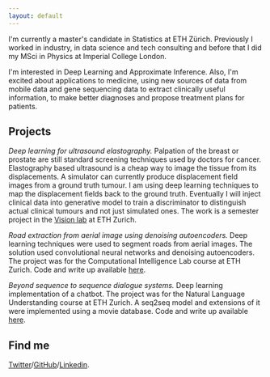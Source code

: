 ```yaml
---
layout: default
---
```


I'm currently a master's candidate in Statistics at ETH Zürich. Previously I worked in industry, in data science and tech consulting and before that I did my MSci in Physics at Imperial College London.

I'm interested in Deep Learning and Approximate Inference. Also, I'm excited about applications to medicine, using new sources of data from mobile data and gene sequencing data to extract clinically useful information, to make better diagnoses and propose treatment plans for patients.

## Projects

*Deep learning for ultrasound elastography.* Palpation of the breast or prostate are still standard screening techniques used by doctors for cancer. Elastography based ultrasound is a cheap way to image the tissue from its displacements. A simulator can currently produce displacement field images from a ground truth tumour. I am using deep learning techniques to map the displacement fields back to the ground truth. Eventually I will inject clinical data into generative model to train a discriminator to distinguish actual clinical tumours and not just simulated ones. The work is a semester project in the [Vision lab](http://www.vision.ee.ethz.ch/en/) at ETH Zurich. 

*Road extraction from aerial image using denoising autoencoders.* Deep learning techniques were used to segment roads from aerial images. The solution used convolutional neural networks and denoising autoencoders. The project was for the Computational Intelligence Lab course at ETH Zurich. Code and write up available [here](https://github.com/paramoecium/road-segmentation).

*Beyond sequence to sequence dialogue systems.* Deep learning implementation of a chatbot. The project was for the Natural Language Understanding course at ETH Zurich. A seq2seq model and extensions of it were implemented using a movie database. Code and write up available [here](https://github.com/skezle/ethz-nlu-seq2seq).

## Find me
 [Twitter](http://twitter.com/SamKezz)/[GitHub](http://github.com/skezle)/[Linkedin](https://uk.linkedin.com/pub/samuel-kessler/39/aa2/79).

